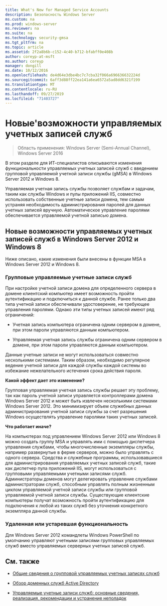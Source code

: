 ```yaml
---
title: What's New for Managed Service Accounts
description: Безопасность Windows Server
ms.custom: na
ms.prod: windows-server
ms.reviewer: na
ms.suite: na
ms.technology: security-gmsa
ms.tgt_pltfrm: na
ms.topic: article
ms.assetid: 2f2a8b6b-c152-4c40-b712-bfabff0e408b
author: coreyp-at-msft
ms.author: coreyp
manager: dongill
ms.date: 10/12/2016
ms.openlocfilehash: de4d64e3dbe4bc7c7cba32f066a696636632224d
ms.sourcegitcommit: 6aff3d88ff22ea141a6ea6572a5ad8dd6321f199
ms.translationtype: MT
ms.contentlocale: ru-RU
ms.lasthandoff: 09/27/2019
ms.locfileid: "71403727"
---
```

# <a name="what39s-new-for-managed-service-accounts"></a>Новые&#39;возможности управляемых учетных записей служб

>Область применения: Windows Server (Semi-Annual Channel), Windows Server 2016

В этом разделе для ИТ-специалистов описываются изменения функциональности управляемых учетных записей служб с введением групповой управляемой учетной записи службы (gMSA) в Windows Server 2012 и Windows 8.

Управляемая учетная запись службы позволяет службам и задачам, таким как службы Windows и пулы приложений IIS, совместно использовать собственные учетные записи домена, тем самым устраняя необходимость администрирования паролей для данных учетных записей вручную. Автоматическое управление паролями обеспечивается управляемой учетной записью домена.

## <a name="versions"></a>Новые возможности управляемых учетных записей служб в Windows Server 2012 и Windows 8
Ниже описано, какие изменения были внесены в функции MSA в Windows Server 2012 и Windows 8.

### <a name="group-managed-service-accounts"></a>Групповые управляемые учетные записи служб
При настройке учетной записи домена для определенного сервера в домене клиентский компьютер имеет возможность пройти аутентификацию и подключиться к данной службе. Ранее только два типа учетной записи обеспечивали удостоверение, не требующее управления паролями. Однако эти типы учетных записей имеют ряд ограничений:

-   Учетная запись компьютера ограничена одним сервером в домене, при этом пароли управляются данным компьютером.

-   Управляемая учетная запись службы ограничена одним сервером в домене, при этом пароли управляются данным компьютером.

Данные учетные записи не могут использоваться совместно несколькими системами. Таким образом, необходимо регулярное ведение учетной записи для каждой службы каждой системы во избежание нежелательного истечения срока действия пароля.

**Какой эффект дает это изменение?**

Групповая управляемая учетная запись службы решает эту проблему, так как пароль учетной записи управляется контроллерами домена Windows Server 2012 и может быть извлечен несколькими системами Windows Server 2012. Это минимизирует объем служебных данных администрирования учетной записи службы за счет разрешения Windows осуществлять управление паролями таких учетных записей.

**Что работает иначе?**

На компьютерах под управлением Windows Server 2012 или Windows 8 можно создать группу MSA и управлять ими с помощью диспетчера управления службами, чтобы многочисленные экземпляры службы, например развернутые в ферме серверов, можно было управлять с одного сервера. Средства и служебные программы, использовавшиеся для администрирования управляемых учетных записей служб, такие как диспетчер пула приложений IIS, могут использоваться с групповыми управляемыми учетными записями служб. Администраторы доменов могут делегировать управление службами администраторам служб, способным управлять полным жизненным циклом управляемой учетной записи службы или групповой управляемой учетной записи службы. Существующие клиентские компьютеры получат возможность пройти аутентификацию для подключения к любой из таких служб без уточнения конкретного экземпляра данной службы.

### <a name="interoperability"></a>Удаленная или устаревшая функциональность
Для Windows Server 2012 командлеты Windows PowerShell по умолчанию управляют учетными записями групповых управляемых служб вместо управляемых серверных учетных записей служб.

## <a name="see-also"></a>См. также

-   [Общие сведения о групповой управляемых учетных записях служб](group-managed-service-accounts-overview.md)

-   [Обзор доменных служб Active Directory](active-directory-domain-services-overview.md)

-   [Управляемые учетные записи служб: основные сведения, реализация, рекомендации и устранение неполадок](http://blogs.technet.com/b/askds/archive/20../managed-service-accounts-understanding-implementing-best-practices-and-troubleshooting.aspx)


